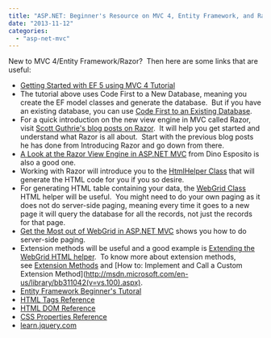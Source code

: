 ```yaml
---
title: "ASP.NET: Beginner's Resource on MVC 4, Entity Framework, and Razor"
date: "2013-11-12"
categories: 
  - "asp-net-mvc"
---
```


New to MVC 4/Entity Framework/Razor?  Then here are some links that are useful:

- [Getting Started with EF 5 using MVC 4 Tutorial](http://www.asp.net/mvc/tutorials/getting-started-with-ef-5-using-mvc-4)
- The tutorial above uses Code First to a New Database, meaning you create the EF model classes and generate the database.  But if you have an existing database, you can use [Code First to an Existing Database](http://msdn.microsoft.com/en-us/data/jj200620).
- For a quick introduction on the new view engine in MVC called Razor, visit [Scott Guthrie's blog posts on Razor](http://weblogs.asp.net/scottgu/archive/2011/05/12/asp-net-mvc-3-and-the-helper-syntax-within-razor.aspx).  It will help you get started and understand what Razor is all about.  Start with the previous blog posts he has done from Introducing Razor and go down from there.
- [A Look at the Razor View Engine in ASP.NET MVC](https://www.simple-talk.com/dotnet/asp.net/a-look-at-the-razor-view-engine-in-asp.net-mvc/?utm_source=simpletalk&utm_medium=email-main&utm_content=razorviewengine-20131209&utm_campaign=net) from Dino Esposito is also a good one.
- Working with Razor will introduce you to the [HtmlHelper Class](http://msdn.microsoft.com/en-us/library/system.web.mvc.htmlhelper(v=vs.108).aspx) that will generate the HTML code for you if you so desire.
- For generating HTML table containing your data, the [WebGrid Class](http://msdn.microsoft.com/en-us/library/system.web.helpers.webgrid(v=vs.111).aspx) HTML helper will be useful.  You might need to do your own paging as it does not do server-side paging, meaning every time it goes to a new page it will query the database for all the records, not just the records for that page.
- [Get the Most out of WebGrid in ASP.NET MVC](http://msdn.microsoft.com/en-us/magazine/hh288075.aspx) shows you how to do server-side paging.
- Extension methods will be useful and a good example is [Extending the WebGrid HTML helper](http://stackoverflow.com/questions/11698665/mvc3-web-grid-adding-action-links-at-the-begining-of-columns-list).  To know more about extension methods, see [Extension Methods](http://msdn.microsoft.com/en-us/library/bb383977(v=vs.100).aspx) and [How to: Implement and Call a Custom Extension Method](http://msdn.microsoft.com/en-us/library/bb311042(v=vs.100).aspx).
- [Entity Framework Beginner's Tutoral](http://www.entityframeworktutorial.net/EntityFramework4.3/Introduction.aspx)
- [HTML Tags Reference](http://www.w3schools.com/tags/)
- [HTML DOM Reference](http://www.w3schools.com/jsref/default.asp)
- [CSS Properties Reference](http://www.w3schools.com/cssref/default.asp)
- [learn.jquery.com](http://learn.jquery.com/)
